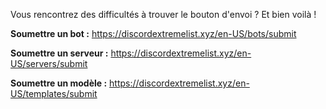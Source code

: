 Vous rencontrez des difficultés à trouver le bouton d'envoi ? Et bien voilà !

**Soumettre un bot :** <https://discordextremelist.xyz/en-US/bots/submit>

**Soumettre un serveur :** <https://discordextremelist.xyz/en-US/servers/submit>

**Soumettre un modèle :** <https://discordextremelist.xyz/en-US/templates/submit>
